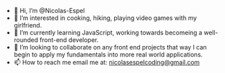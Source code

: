 - 👋 Hi, I’m @Nicolas-Espel
- 👀 I’m interested in cooking, hiking, playing video games with my girlfriend.
- 🌱 I’m currently learning JavaScript, working towards becomeing a well-rounded front-end developer.
- 💞️ I’m looking to collaborate on any front end projects that way I can begin to apply my fundamentals into more real world applications.
- 📫 How to reach me email me at: nicolasespelcoding@gmail.com

<!---
Nicolas-Espel/Nicolas-Espel is a ✨ special ✨ repository because its `README.md` (this file) appears on your GitHub profile.
You can click the Preview link to take a look at your changes.
--->
